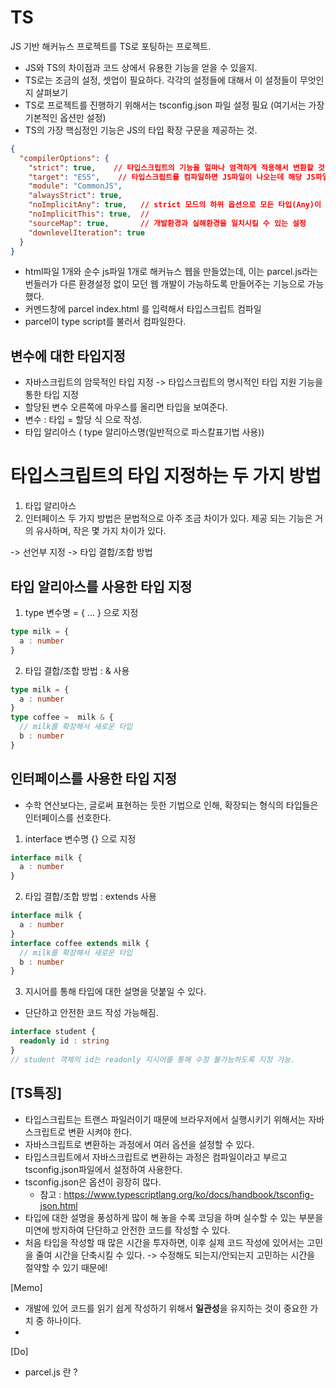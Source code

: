 # TS

JS 기반 해커뉴스 프로젝트를 TS로 포팅하는 프로젝트.
- JS와 TS의 차이점과 코드 상에서 유용한 기능을 얻을 수 있을지. 
- TS로는 조금의 설정, 셋업이 필요하다. 각각의 설정들에 대해서 이 설정들이 무엇인지 살펴보기
- TS로 프로젝트를 진행하기 위해서는 tsconfig.json 파일 설정 필요 (여기서는 가장 기본적인 옵션만 설정)
- TS의 가장 핵심정인 기능은 JS의 타입 확장 구문을 제공하는 것.

``` json
{
  "compilerOptions": {
    "strict": true,    // 타입스크립트의 기능을 얼마나 엄격하게 적용해서 변환할 것인지 (false이면 js파일 그대로도 사용이 가능하다. = 소프트랜딩할 수 있게 도와줌)
    "target": "ES5",    // 타입스크립트를 컴파일하면 JS파일이 나오는데 해당 JS파일에 사용 될 문법 체계를 지정 
    "module": "CommonJS",
    "alwaysStrict": true,
    "noImplicitAny": true,   // strict 모드의 하위 옵션으로 모든 타입(Any)이 가능 한지(JS의 느슨한 타입을 받아들이기 위해)설정하는 옵션 -> Any 타입 허락안해서 모든 타입 명시해야함.
    "noImplicitThis": true,  // 
    "sourceMap": true,       // 개발환경과 실해환경을 일치시킬 수 있는 설정 
    "downlevelIteration": true
  }
}
```
- html파일 1개와 순수 js파일 1개로 해커뉴스 웹을 만들었는데, 이는 parcel.js라는 번들러가 다른 환경설정 없이 모던 웹 개발이 가능하도록 만들어주는 기능으로 가능했다.
- 커멘드창에 parcel index.html 를 입력해서 타입스크립트 컴파일
- parcel이 type script를 불러서 컴파일한다.


## 변수에 대한 타입지정
- 자바스크립트의 암묵적인 타입 지정 -> 타입스크립트의 명시적인 타입 지원 기능을 통한 타입 지정
- 할당된 변수 오른쪽에 마우스를 올리면 타입을 보여준다. 
- 변수 : 타입 = 할당 식 으로 작성.
- 타입 알리아스 ( type 알리아스명(일반적으로 파스칼표기법 사용))


# 타입스크립트의 타입 지정하는 두 가지 방법
1. 타입 알리아스
2. 인터페이스 
두 가지 방법은 문법적으로 아주 조금 차이가 있다.
제공 되는 기능은 거의 유사하며, 작은 몇 가지 차이가 있다.

-> 선언부 지정
-> 타입 결합/조합 방법

## 타입 알리아스를 사용한 타입 지정
1. type 변수명 = { ... } 으로 지정
```typescript
type milk = {
  a : number
}
```

2. 타입 결합/조합 방법 : & 사용
```typescript
type milk = {
  a : number
}
type coffee =  milk & {
  // milk를 확장해서 새로운 타입 
  b : number
}
```

## 인터페이스를 사용한 타입 지정
- 수학 연산보다는, 글로써 표현하는 듯한 기법으로 인해, 확장되는 형식의 타입들은 인터페이스를 선호한다.
1. interface 변수명 {} 으로 지정
```typescript
interface milk {
  a : number
}
```
2. 타입 결합/조합 방법 : extends 사용
```typescript
interface milk {
  a : number
}
interface coffee extends milk {
  // milk를 확장해서 새로운 타입 
  b : number
}
```

3. 지시어를 통해 타입에 대한 설명을 덧붙일 수 있다.
- 단단하고 안전한 코드 작성 가능해짐.
```typescript
interface student {
  readonly id : string
}
// student 객체의 id는 readonly 지시어를 통해 수정 불가능하도록 지정 가능.
```

## [TS특징]
- 타입스크립트는 트랜스 파일러이기 때문에 브라우저에서 실행시키기 위해서는 자바스크립트로 변환 시켜야 한다. 
- 자바스크립트로 변환하는 과정에서 여러 옵션을 설정할 수 있다.
- 타입스크립트에서 자바스크립트로 변환하는 과정은 컴파일이라고 부르고 tsconfig.json파일에서 설정하여 사용한다.
- tsconfig.json은 옵션이 굉장히 많다.
  - 참고 : https://www.typescriptlang.org/ko/docs/handbook/tsconfig-json.html 
- 타입에 대한 설명을 풍성하게 많이 해 놓을 수록 코딩을 하며 실수할 수 있는 부분을 미연에 방지하여 단단하고 안전한 코드를 작성할 수 있다.
- 처음 타입을 작성할 때 많은 시간을 투자하면, 이후 실제 코드 작성에 있어서는 고민을 줄여 시간을 단축시킬 수 있다.
  -> 수정해도 되는지/안되는지 고민하는 시간을 절약할 수 있기 때문에!


[Memo]
- 개발에 있어 코드를 읽기 쉽게 작성하기 위해서 **일관성**을 유지하는 것이 중요한 가치 중 하나이다.
- 


[Do]
- parcel.js 란 ?
